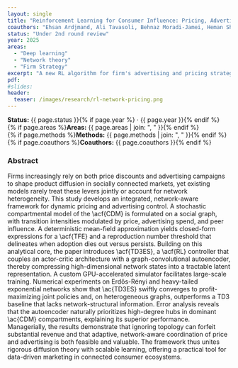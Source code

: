 ```yaml
---
layout: single
title: "Reinforcement Learning for Consumer Influence: Pricing, Advertising, and Network Effects"
coauthors: "Ehsan Ardjmand, Ali Tavasoli, Behnaz Moradi-Jamei, Heman Shakeri"
status: "Under 2nd round review"
year: 2025
areas:
  - "Deep learning"
  - "Network theory"
  - "Firm Strategy"
excerpt: "A new RL algorithm for firm's advertising and pricing strategy under network effects."
pdf:
#slides:
header:
  teaser: /images/research/rl-network-pricing.png
---
```

**Status:** {{ page.status }}{% if page.year %} · {{ page.year }}{% endif %}  
{% if page.areas %}**Areas:** {{ page.areas | join: ", " }}{% endif %}  
{% if page.methods %}**Methods:** {{ page.methods | join: ", " }}{% endif %}  
{% if page.coauthors %}**Coauthors:** {{ page.coauthors }}{% endif %}


### Abstract
Firms increasingly rely on both price discounts and advertising campaigns to shape product diffusion in socially connected markets, yet existing models rarely treat these levers jointly or account for network heterogeneity. This study develops an integrated, network-aware framework for dynamic pricing and advertising control. A stochastic compartmental model of the \acf{CDM} is formulated on a social graph, with transition intensities modulated by price, advertising spend, and peer influence. A deterministic mean-field approximation yields closed-form expressions for a \acf{TFE} and a reproduction number threshold that delineates when adoption dies out versus persists. Building on this analytical core, the paper introduces \acf{TD3ES}, a \acf{RL} controller that couples an actor-critic architecture with a graph-convolutional autoencoder, thereby compressing high-dimensional network states into a tractable latent representation. A custom GPU-accelerated simulator facilitates large-scale training. Numerical experiments on Erdős-Rényi and heavy-tailed exponential networks show that \ac{TD3ES} swiftly converges to profit-maximizing joint policies and, on heterogeneous graphs, outperforms a TD3 baseline that lacks network-structural information. Error analysis reveals that the autoencoder naturally prioritizes high-degree hubs in dominant \ac{CDM} compartments, explaining its superior performance. Managerially, the results demonstrate that ignoring topology can forfeit substantial revenue and that adaptive, network-aware coordination of price and advertising is both feasible and valuable. The framework thus unites rigorous diffusion theory with scalable learning, offering a practical tool for data-driven marketing in connected consumer ecosystems.